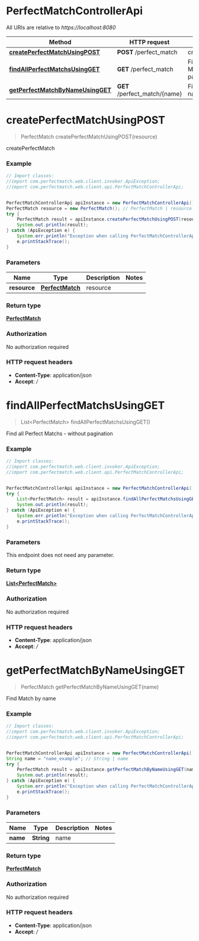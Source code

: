 # PerfectMatchControllerApi

All URIs are relative to *https://localhost:8080*

Method | HTTP request | Description
------------- | ------------- | -------------
[**createPerfectMatchUsingPOST**](PerfectMatchControllerApi.md#createPerfectMatchUsingPOST) | **POST** /perfect_match | createPerfectMatch
[**findAllPerfectMatchsUsingGET**](PerfectMatchControllerApi.md#findAllPerfectMatchsUsingGET) | **GET** /perfect_match | Find all Perfect Matchs - without pagination
[**getPerfectMatchByNameUsingGET**](PerfectMatchControllerApi.md#getPerfectMatchByNameUsingGET) | **GET** /perfect_match/{name} | Find Match by name


<a name="createPerfectMatchUsingPOST"></a>
# **createPerfectMatchUsingPOST**
> PerfectMatch createPerfectMatchUsingPOST(resource)

createPerfectMatch

### Example
```java
// Import classes:
//import com.perfectmatch.web.client.invoker.ApiException;
//import com.perfectmatch.web.client.api.PerfectMatchControllerApi;


PerfectMatchControllerApi apiInstance = new PerfectMatchControllerApi();
PerfectMatch resource = new PerfectMatch(); // PerfectMatch | resource
try {
    PerfectMatch result = apiInstance.createPerfectMatchUsingPOST(resource);
    System.out.println(result);
} catch (ApiException e) {
    System.err.println("Exception when calling PerfectMatchControllerApi#createPerfectMatchUsingPOST");
    e.printStackTrace();
}
```

### Parameters

Name | Type | Description  | Notes
------------- | ------------- | ------------- | -------------
 **resource** | [**PerfectMatch**](PerfectMatch.md)| resource |

### Return type

[**PerfectMatch**](PerfectMatch.md)

### Authorization

No authorization required

### HTTP request headers

 - **Content-Type**: application/json
 - **Accept**: */*

<a name="findAllPerfectMatchsUsingGET"></a>
# **findAllPerfectMatchsUsingGET**
> List&lt;PerfectMatch&gt; findAllPerfectMatchsUsingGET()

Find all Perfect Matchs - without pagination

### Example
```java
// Import classes:
//import com.perfectmatch.web.client.invoker.ApiException;
//import com.perfectmatch.web.client.api.PerfectMatchControllerApi;


PerfectMatchControllerApi apiInstance = new PerfectMatchControllerApi();
try {
    List<PerfectMatch> result = apiInstance.findAllPerfectMatchsUsingGET();
    System.out.println(result);
} catch (ApiException e) {
    System.err.println("Exception when calling PerfectMatchControllerApi#findAllPerfectMatchsUsingGET");
    e.printStackTrace();
}
```

### Parameters
This endpoint does not need any parameter.

### Return type

[**List&lt;PerfectMatch&gt;**](PerfectMatch.md)

### Authorization

No authorization required

### HTTP request headers

 - **Content-Type**: application/json
 - **Accept**: */*

<a name="getPerfectMatchByNameUsingGET"></a>
# **getPerfectMatchByNameUsingGET**
> PerfectMatch getPerfectMatchByNameUsingGET(name)

Find Match by name

### Example
```java
// Import classes:
//import com.perfectmatch.web.client.invoker.ApiException;
//import com.perfectmatch.web.client.api.PerfectMatchControllerApi;


PerfectMatchControllerApi apiInstance = new PerfectMatchControllerApi();
String name = "name_example"; // String | name
try {
    PerfectMatch result = apiInstance.getPerfectMatchByNameUsingGET(name);
    System.out.println(result);
} catch (ApiException e) {
    System.err.println("Exception when calling PerfectMatchControllerApi#getPerfectMatchByNameUsingGET");
    e.printStackTrace();
}
```

### Parameters

Name | Type | Description  | Notes
------------- | ------------- | ------------- | -------------
 **name** | **String**| name |

### Return type

[**PerfectMatch**](PerfectMatch.md)

### Authorization

No authorization required

### HTTP request headers

 - **Content-Type**: application/json
 - **Accept**: */*

